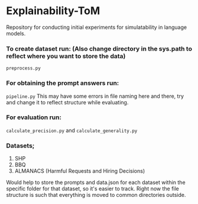 # Explainability-ToM
Repository for conducting initial experiments for simulatability in language models.

### To create dataset run: (Also change directory in the sys.path to reflect where you want to store the data)
`preprocess.py`

### For obtaining the prompt answers run:
`pipeline.py` 
This may have some errors in file naming here and there, try and change it to reflect structure while evaluating.

### For evaluation run:
`calculate_precision.py` and `calculate_generality.py`

### Datasets;
1. SHP
2. BBQ
3. ALMANACS (Harmful Requests and Hiring Decisions)

Would help to store the prompts and data.json for each dataset within the specific folder for that dataset, so it's easier to track. Right now the file structure is such that everything is moved to common directories outside.


